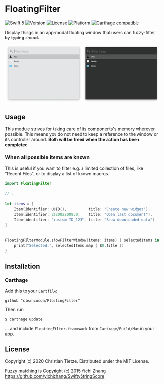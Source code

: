 # FloatingFilter

![Swift 5](https://img.shields.io/badge/Swift-5-blue.svg?style=flat)
![Version](https://img.shields.io/github/tag/CleanCocoa/FloatingFilter.svg?style=flat)
![License](https://img.shields.io/github/license/CleanCocoa/FloatingFilter.svg?style=flat)
![Platform](https://img.shields.io/badge/platform-macOS-lightgrey.svg?style=flat)
[![Carthage compatible](https://img.shields.io/badge/Carthage-compatible-4BC51D.svg?style=flat)](https://github.com/Carthage/Carthage)

Display things in an app-modal floating window that users can fuzzy-filter by typing ahead.

![](assets/screenshot-combined.png)

## Usage

This module strives for taking care of its components's memory wherever possible. This means you do not need to keep a reference to the window or its controller around. **Both will be freed when the action has been completed.**

### When all possible items are known

This is useful if you want to filter e.g. a limited collection of files, like "Recent Files", or to display a list of known macros.


```swift
import FloatingFilter

// ... 

let items = [
    Item(identifier: UUID(),          title: "Create new widget"),
    Item(identifier: 202002200930,    title: "Open last document"),
    Item(identifier: "custom-ID_123", title: "Show downloaded data")
]


FloatingFilterModule.showFilterWindow(items: items) { selectedItems in
    print("Selected:", selectedItems.map { $0.title })
}
```


## Installation

### Carthage

Add this to your `Cartfile`:

    github "cleancocoa/FloatingFilter"

Then run 

    $ carthage update

... and include `FloatingFilter.framework` from `Carthage/Build/Mac` in your app. 

## License

Copyright (c) 2020 Christian Tietze. Distributed under the MIT License.

Fuzzy matching is Copyright (c) 2015 Yichi Zhang <https://github.com/yichizhang/SwiftyStringScore>
